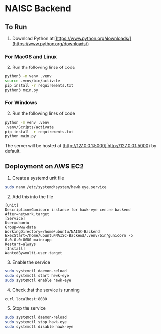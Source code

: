 # NAISC Backend

## To Run

1. Download Python at [https://www.python.org/downloads/](https://www.python.org/downloads/)

### For MacOS and Linux
2. Run the following lines of code
```bash
python3 -m venv .venv
source .venv/bin/activate
pip install -r requirements.txt
python3 main.py
```

### For Windows
2. Run the following lines of code 
```bash
python -m venv .venv
.venv/Scripts/activate
pip install -r requirements.txt
python main.py
```

The server will be hosted at [http://127.0.0.1:5000](http://127.0.0.1:5000) by default.

## Deployment on AWS EC2

1. Create a systemd unit file
```sh
sudo nano /etc/systemd/system/hawk-eye.service
```

2. Add this into the file
```
[Unit]
Description=Gunicorn instance for hawk-eye centre backend
After=network.target
[Service]
User=ubuntu
Group=www-data
WorkingDirectory=/home/ubuntu/NAISC-Backend
ExecStart=/home/ubuntu/NAISC-Backend/.venv/bin/gunicorn -b 0.0.0.0:8080 main:app
Restart=always
[Install]
WantedBy=multi-user.target
```

3. Enable the service

```bash
sudo systemctl daemon-reload
sudo systemctl start hawk-eye
sudo systemctl enable hawk-eye
```

4. Check that the service is running

```bash
curl localhost:8080
```

5. Stop the service

```bash
sudo systemctl daemon-reload
sudo systemctl stop hawk-eye
sudo systemctl disable hawk-eye
```
